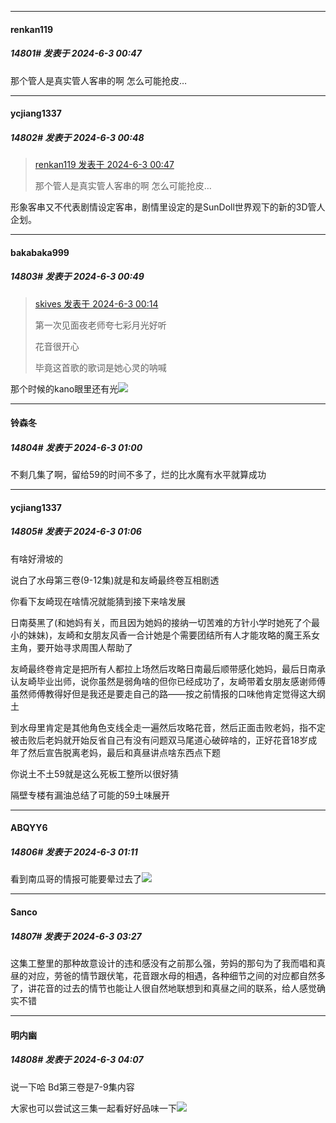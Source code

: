 ﻿
*****

####  renkan119  
##### 14801#       发表于 2024-6-3 00:47

那个管人是真实管人客串的啊 怎么可能抢皮…

*****

####  ycjiang1337  
##### 14802#       发表于 2024-6-3 00:48

<blockquote><a href="httphttps://bbs.saraba1st.com/2b/forum.php?mod=redirect&amp;goto=findpost&amp;pid=65092581&amp;ptid=2125702" target="_blank">renkan119 发表于 2024-6-3 00:47</a>

那个管人是真实管人客串的啊 怎么可能抢皮…</blockquote>
形象客串又不代表剧情设定客串，剧情里设定的是SunDoll世界观下的新的3D管人企划。

*****

####  bakabaka999  
##### 14803#       发表于 2024-6-3 00:49

<blockquote><a href="httphttps://bbs.saraba1st.com/2b/forum.php?mod=redirect&amp;goto=findpost&amp;pid=65092360&amp;ptid=2125702" target="_blank">skives 发表于 2024-6-3 00:14</a>

第一次见面夜老师夸七彩月光好听

花音很开心

毕竟这首歌的歌词是她心灵的呐喊</blockquote>
那个时候的kano眼里还有光<img src="https://static.saraba1st.com/image/smiley/face2017/182.png" referrerpolicy="no-referrer">


*****

####  铃森冬  
##### 14804#       发表于 2024-6-3 01:00

不剩几集了啊，留给59的时间不多了，烂的比水魔有水平就算成功

*****

####  ycjiang1337  
##### 14805#       发表于 2024-6-3 01:06

有啥好滑坡的

说白了水母第三卷(9-12集)就是和友崎最终卷互相剧透

你看下友崎现在啥情况就能猜到接下来啥发展

日南葵黑了(和她妈有关，而且因为她妈的接纳一切苦难的方针小学时她死了个最小的妹妹)，友崎和女朋友风香一合计她是个需要团结所有人才能攻略的魔王系女主角，要开始寻求周围人帮助了

友崎最终卷肯定是把所有人都拉上场然后攻略日南最后顺带感化她妈，最后日南承认友崎毕业出师，说你虽然是弱角啥的但你已经成功了，友崎带着女朋友感谢师傅虽然师傅教得好但是我还是要走自己的路——按之前情报的口味他肯定觉得这大纲土

到水母里肯定是其他角色支线全走一遍然后攻略花音，然后正面击败老妈，指不定被击败后老妈就开始反省自己有没有问题双马尾道心破碎啥的，正好花音18岁成年了然后宣告脱离老妈，最后和真昼讲点啥东西点下题

你说土不土59就是这么死板工整所以很好猜

隔壁专楼有漏油总结了可能的59土味展开


*****

####  ABQYY6  
##### 14806#       发表于 2024-6-3 01:11

看到南瓜哥的情报可能要晕过去了<img src="https://static.saraba1st.com/image/smiley/face2017/211.gif" referrerpolicy="no-referrer">


*****

####  Sanco  
##### 14807#       发表于 2024-6-3 03:27

这集工整里的那种故意设计的违和感没有之前那么强，劳妈的那句为了我而唱和真昼的对应，劳爸的情节跟伏笔，花音跟水母的相遇，各种细节之间的对应都自然多了，讲花音的过去的情节也能让人很自然地联想到和真昼之间的联系，给人感觉确实不错


*****

####  明内幽  
##### 14808#       发表于 2024-6-3 04:07

说一下哈 Bd第三卷是7-9集内容

大家也可以尝试这三集一起看好好品味一下<img src="https://static.saraba1st.com/image/smiley/face2017/067.png" referrerpolicy="no-referrer">

